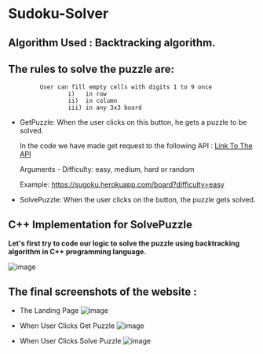 # Sudoku-Solver

## Algorithm Used : Backtracking algorithm.
## The rules to solve the puzzle are:

             User can fill empty cells with digits 1 to 9 once 
                     i)   in row 
                     ii)  in column
                     iii) in any 3x3 board  
- GetPuzzle: When the user clicks on this button, he gets a puzzle to be solved.

  In the code we have made get request to the following API :
  [Link To The API](https://sugoku.herokuapp.com/board)
  
  Arguments -
       Difficulty: easy, medium, hard or random
       
  Example:
  https://sugoku.herokuapp.com/board?difficulty=easy
  
- SolvePuzzle: When the user clicks on the button, the puzzle gets solved.
## C++ Implementation for SolvePuzzle
**Let's first try to code our logic to solve the puzzle using backtracking algorithm in C++ programming language.**

![image](https://user-images.githubusercontent.com/92745924/167242465-bff61120-f905-472c-b604-d010ae1b8fa5.png)

## The final screenshots of the website :

- The Landing Page
![image](https://user-images.githubusercontent.com/92745924/167245453-d4e06817-f67e-41d7-a99f-dbbfab675d0c.png)

- When User Clicks Get Puzzle
![image](https://user-images.githubusercontent.com/92745924/167245466-70f09fe8-7405-4585-b46f-096c337a0062.png)

- When User Clicks Solve Puzzle
![image](https://user-images.githubusercontent.com/92745924/167245481-f04aedc2-bbf9-4cb2-97cc-1555e15f95e6.png)
